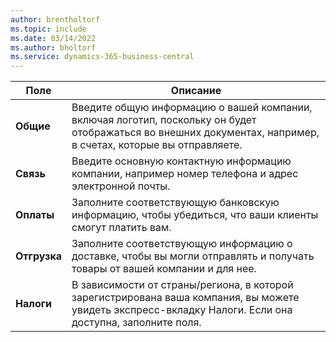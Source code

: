 ```yaml
---
author: brentholtorf
ms.topic: include
ms.date: 03/14/2022
ms.author: bholtorf
ms.service: dynamics-365-business-central
---
```

|Поле|Описание|  
|-------------|---------------------------------------|  
|**Общие**|Введите общую информацию о вашей компании, включая логотип, поскольку он будет отображаться во внешних документах, например, в счетах, которые вы отправляете. |  
|**Связь**|Введите основную контактную информацию компании, например номер телефона и адрес электронной почты.|  
|**Оплаты**| Заполните соответствующую банковскую информацию, чтобы убедиться, что ваши клиенты смогут платить вам.|  
|**Отгрузка**|Заполните соответствующую информацию о доставке, чтобы вы могли отправлять и получать товары от вашей компании и для нее.|  
|**Налоги**|В зависимости от страны/региона, в которой зарегистрирована ваша компания, вы можете увидеть экспресс-вкладку Налоги. Если она доступна, заполните поля.|  
